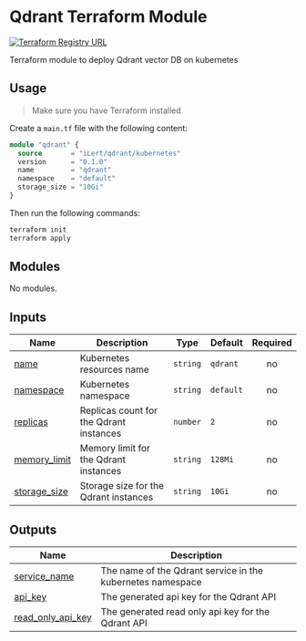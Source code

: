 # Qdrant Terraform Module

[![Terraform Registry URL](https://img.shields.io/badge/terraform-%235835CC.svg?style=for-the-badge&logo=terraform&logoColor=white)](https://registry.terraform.io/modules/iLert/qdrant/kubernetes/latest)

Terraform module to deploy Qdrant vector DB on kubernetes

## Usage

> Make sure you have Terraform installed

Create a `main.tf` file with the following content:

```terraform
module "qdrant" {
  source       = "iLert/qdrant/kubernetes"
  version      = "0.1.0"
  name         = "qdrant"
  namespace    = "default"
  storage_size = "10Gi"
}
```

Then run the following commands:

```sh
terraform init
terraform apply
```

## Modules

No modules.

## Inputs

| Name                                                                     | Description                             | Type     | Default   | Required |
| ------------------------------------------------------------------------ | --------------------------------------- | -------- | --------- | :------: |
| <a name="input_name"></a> [name](#input\_name)                           | Kubernetes resources name               | `string` | `qdrant`  |    no    |
| <a name="input_namespace"></a> [namespace](#input\_namespace)            | Kubernetes namespace                    | `string` | `default` |    no    |
| <a name="input_replicas"></a> [replicas](#input\_replicas)               | Replicas count for the Qdrant instances | `number` | `2`       |    no    |
| <a name="input_memory_limit"></a> [memory\_limit](#input\_memory\_limit) | Memory limit for the Qdrant instances   | `string` | `128Mi`   |    no    |
| <a name="input_storage_size"></a> [storage\_size](#input\_storage\_size) | Storage size for the Qdrant instances   | `string` | `10Gi`    |    no    |

## Outputs

| Name                                                                                          | Description                                                |
| --------------------------------------------------------------------------------------------- | ---------------------------------------------------------- |
| <a name="output_service_name"></a> [service\_name](#output\_service\_name)                    | The name of the Qdrant service in the kubernetes namespace |
| <a name="output_api_key"></a> [api\_key](#output\_api\_key)                                   | The generated api key for the Qdrant API                   |
| <a name="output_read_only_api_key"></a> [read\_only\_api\_key](#output\_read\_only\_api\_key) | The generated read only api key for the Qdrant API         |
